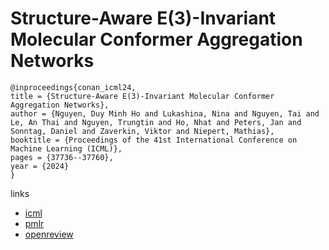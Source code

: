 # Structure-Aware E(3)-Invariant Molecular Conformer Aggregation Networks

```
@inproceedings{conan_icml24,
title = {Structure-Aware E(3)-Invariant Molecular Conformer Aggregation Networks},
author = {Nguyen, Duy Minh Ho and Lukashina, Nina and Nguyen, Tai and Le, An Thai and Nguyen, Trungtin and Ho, Nhat and Peters, Jan and Sonntag, Daniel and Zaverkin, Viktor and Niepert, Mathias},
booktitle = {Proceedings of the 41st International Conference on Machine Learning (ICML)},
pages = {37736--37760},
year = {2024}
}
```

links
- [icml](https://icml.cc/Conferences/2024/Schedule?showEvent=33000)
- [pmlr](https://proceedings.mlr.press/v235/nguyen24g.html)
- [openreview](https://openreview.net/forum?id=qGEEso256L)
